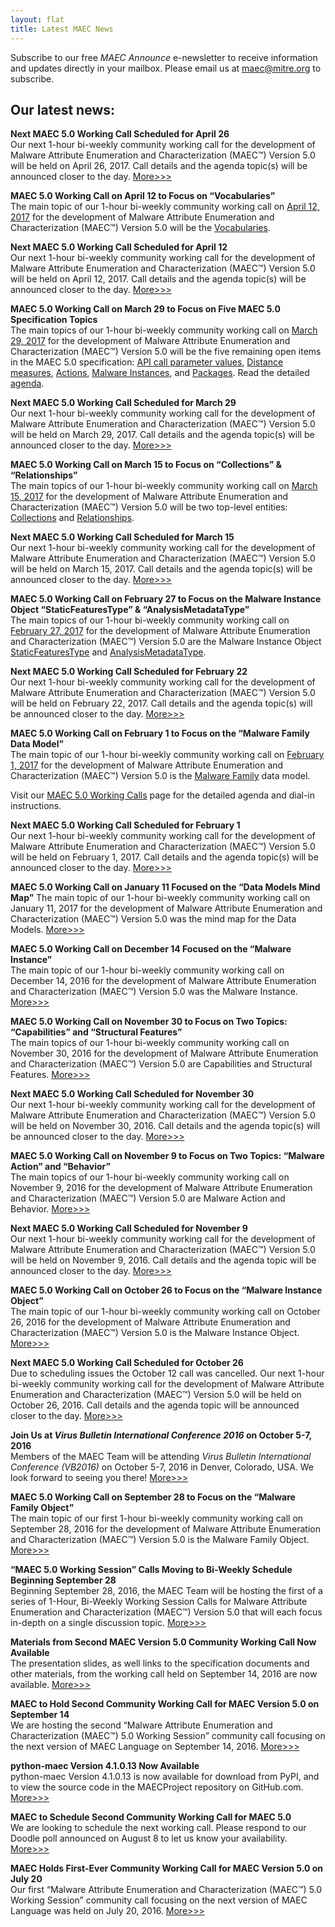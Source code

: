 ```yaml
---
layout: flat
title: Latest MAEC News
---
```


Subscribe to our free *MAEC Announce* e-newsletter to receive information and updates directly in your mailbox. Please email us at [maec@mitre.org](mailto:maec@mitre.org) to subscribe.

## Our latest news:

**Next MAEC 5.0 Working Call Scheduled for April 26**   
Our next 1-hour bi-weekly community working call for the development of Malware Attribute Enumeration and Characterization (MAEC™) Version 5.0 will be held on April 26, 2017. Call details and the agenda topic(s) will be announced closer to the day. [More>>>](/working-call)


**MAEC 5.0 Working Call on April 12 to Focus on “Vocabularies”**         
The main topic of our 1-hour bi-weekly community working call on [April 12, 2017](http://making-security-measurable.1364806.n2.nabble.com/MAEC-April-12-Working-Call-Agenda-tc7589517.html) for the development of Malware Attribute Enumeration and Characterization (MAEC™) Version 5.0 will be the [Vocabularies](https://docs.google.com/document/d/1btZGq2H6xtSsjrweL6NMXx7KHg6B2yIZkz9nSe6JZfA/edit#).


**Next MAEC 5.0 Working Call Scheduled for April 12**   
Our next 1-hour bi-weekly community working call for the development of Malware Attribute Enumeration and Characterization (MAEC™) Version 5.0 will be held on April 12, 2017. Call details and the agenda topic(s) will be announced closer to the day. [More>>>](/working-call)


**MAEC 5.0 Working Call on March 29 to Focus on Five MAEC 5.0 Specification Topics**         
The main topics of our 1-hour bi-weekly community working call on [March 29, 2017](http://making-security-measurable.1364806.n2.nabble.com/MAEC-MAEC-Working-Session-tc7589499.html) for the development of Malware Attribute Enumeration and Characterization (MAEC™) Version 5.0 will be the five remaining open items in the MAEC 5.0 specification: [API call parameter values](https://docs.google.com/document/d/1cnjjZAPHITFjo_8xGVBo1mX9Qvo7pN-YJ4pRZwdsuL0/edit#heading=h.bgw48ww0jje1), [Distance measures](https://docs.google.com/document/d/1cnjjZAPHITFjo_8xGVBo1mX9Qvo7pN-YJ4pRZwdsuL0/edit#heading=h.e9yw7k904di4), [Actions](https://docs.google.com/document/d/1cnjjZAPHITFjo_8xGVBo1mX9Qvo7pN-YJ4pRZwdsuL0/edit#heading=h.yn04yetlim3i), [Malware Instances](https://docs.google.com/document/d/1cnjjZAPHITFjo_8xGVBo1mX9Qvo7pN-YJ4pRZwdsuL0/edit#heading=h.5ob769orcztq), and [Packages](https://docs.google.com/document/d/1cnjjZAPHITFjo_8xGVBo1mX9Qvo7pN-YJ4pRZwdsuL0/edit#heading=h.efuhzu24o2t3). Read the detailed [agenda](http://making-security-measurable.1364806.n2.nabble.com/MAEC-March-29-Working-Call-Agenda-tc7589500.html).


**Next MAEC 5.0 Working Call Scheduled for March 29**   
Our next 1-hour bi-weekly community working call for the development of Malware Attribute Enumeration and Characterization (MAEC™) Version 5.0 will be held on March 29, 2017. Call details and the agenda topic(s) will be announced closer to the day. [More>>>](/working-call)


**MAEC 5.0 Working Call on March 15 to Focus on “Collections” & “Relationships”**         
The main topics of our 1-hour bi-weekly community working call on [March 15, 2017](http://making-security-measurable.1364806.n2.nabble.com/MAEC-March-15-Working-Call-Agenda-tc7589496.html) for the development of Malware Attribute Enumeration and Characterization (MAEC™) Version 5.0 will be two top-level entities: [Collections](https://docs.google.com/document/d/1cnjjZAPHITFjo_8xGVBo1mX9Qvo7pN-YJ4pRZwdsuL0/edit#heading=h.5woi19amrl1s) and [Relationships](https://docs.google.com/document/d/1cnjjZAPHITFjo_8xGVBo1mX9Qvo7pN-YJ4pRZwdsuL0/edit#heading=h.gesitk63h22l).


**Next MAEC 5.0 Working Call Scheduled for March 15**   
Our next 1-hour bi-weekly community working call for the development of Malware Attribute Enumeration and Characterization (MAEC™) Version 5.0 will be held on March 15, 2017. Call details and the agenda topic(s) will be announced closer to the day. [More>>>](/working-call)


**MAEC 5.0 Working Call on February 27 to Focus on the Malware Instance Object “StaticFeaturesType” & “AnalysisMetadataType”**         
The main topics of our 1-hour bi-weekly community working call on [February 27, 2017](http://making-security-measurable.1364806.n2.nabble.com/MAEC-February-1st-Working-Call-Agenda-tc7589491.html) for the development of Malware Attribute Enumeration and Characterization (MAEC™) Version 5.0 are the Malware Instance Object [StaticFeaturesType](https://docs.google.com/document/d/1cnjjZAPHITFjo_8xGVBo1mX9Qvo7pN-YJ4pRZwdsuL0/edit#heading=h.8sy5r1u1gubn) and [AnalysisMetadataType](https://docs.google.com/document/d/1cnjjZAPHITFjo_8xGVBo1mX9Qvo7pN-YJ4pRZwdsuL0/edit#heading=h.fefbalm476rp).


**Next MAEC 5.0 Working Call Scheduled for February 22**   
Our next 1-hour bi-weekly community working call for the development of Malware Attribute Enumeration and Characterization (MAEC™) Version 5.0 will be held on February 22, 2017. Call details and the agenda topic(s) will be announced closer to the day. [More>>>](/working-call)


**MAEC 5.0 Working Call on February 1 to Focus on the “Malware Family Data Model”**         
The main topic of our 1-hour bi-weekly community working call on [February 1, 2017](http://making-security-measurable.1364806.n2.nabble.com/MAEC-February-1st-Working-Call-Agenda-tc7589491.html) for the development of Malware Attribute Enumeration and Characterization (MAEC™) Version 5.0 is the [Malware Family](https://docs.google.com/document/d/1cnjjZAPHITFjo_8xGVBo1mX9Qvo7pN-YJ4pRZwdsuL0/edit#heading=h.t34bpqvzayl8) data model. 

Visit our [MAEC 5.0 Working Calls](/working-call) page for the detailed agenda and dial-in instructions.


**Next MAEC 5.0 Working Call Scheduled for February 1**           
Our next 1-hour bi-weekly community working call for the development of Malware Attribute Enumeration and Characterization (MAEC™) Version 5.0 will be held on February 1, 2017. Call details and the agenda topic(s) will be announced closer to the day. [More>>>](/working-call)


**MAEC 5.0 Working Call on January 11 Focused on the “Data Models Mind Map”** 
The main topic of our 1-hour bi-weekly community working call on January 11, 2017 for the development of Malware Attribute Enumeration and Characterization (MAEC™) Version 5.0 was the mind map for the Data Models. [More>>>](http://making-security-measurable.1364806.n2.nabble.com/MAEC-January-11-Working-Call-Agenda-tc7589487.html)

**MAEC 5.0 Working Call on December 14 Focused on the “Malware Instance”**  
The main topic of our 1-hour bi-weekly community working call on December 14, 2016 for the development of Malware Attribute Enumeration and Characterization (MAEC™) Version 5.0 was the Malware Instance. [More>>>](http://making-security-measurable.1364806.n2.nabble.com/MAEC-December-14-Working-Session-Agenda-tc7589477.html)


**MAEC 5.0 Working Call on November 30 to Focus on Two Topics: “Capabilities” and “Structural Features”**   
The main topics of our 1-hour bi-weekly community working call on November 30, 2016 for the development of Malware Attribute Enumeration and Characterization (MAEC™) Version 5.0 are Capabilities and Structural Features. [More>>>](http://stixproject.tumblr.com/post/153785926217/maec-50-working-call-on-november-30-to-focus-on)


**Next MAEC 5.0 Working Call Scheduled for November 30**   
Our next 1-hour bi-weekly community working call for the development of Malware Attribute Enumeration and Characterization (MAEC™) Version 5.0 will be held on November 30, 2016. Call details and the agenda topic(s) will be announced closer to the day. [More>>>](/working-call)


**MAEC 5.0 Working Call on November 9 to Focus on Two Topics: “Malware Action” and “Behavior”**   
The main topics of our 1-hour bi-weekly community working call on November 9, 2016 for the development of Malware Attribute Enumeration and Characterization (MAEC™) Version 5.0 are Malware Action and Behavior. [More>>>](http://stixproject.tumblr.com/post/152866156897/maec-50-working-call-on-november-9-to-focus-on)


**Next MAEC 5.0 Working Call Scheduled for November 9**   
Our next 1-hour bi-weekly community working call for the development of Malware Attribute Enumeration and Characterization (MAEC™) Version 5.0 will be held on November 9, 2016. Call details and the agenda topic will be announced closer to the day. [More>>>](/working-call)


**MAEC 5.0 Working Call on October 26 to Focus on the “Malware Instance Object”**   
The main topic of our 1-hour bi-weekly community working call on October 26, 2016 for the development of Malware Attribute Enumeration and Characterization (MAEC™) Version 5.0 is the Malware Instance Object. [More>>>](http://stixproject.tumblr.com/post/152250179367/maec-50-working-call-on-october-26-to-focus-on)


**Next MAEC 5.0 Working Call Scheduled for October 26**   
Due to scheduling issues the October 12 call was cancelled. Our next 1-hour bi-weekly community working call for the development of Malware Attribute Enumeration and Characterization (MAEC™) Version 5.0 will be held on October 26, 2016. Call details and the agenda topic will be announced closer to the day. [More>>>](http://making-security-measurable.1364806.n2.nabble.com/MAEC-October-12-Working-Session-Canceled-tp7589457.html)


**Join Us at *Virus Bulletin International Conference 2016* on October 5-7, 2016**   
Members of the MAEC Team will be attending *Virus Bulletin International Conference (VB2016)* on October 5-7, 2016 in Denver, Colorado, USA. We look forward to seeing you there! [More>>>](http://making-security-measurable.1364806.n2.nabble.com/MAEC-MAEC-Virus-Bulletin-Conference-tc7589456.html)


**MAEC 5.0 Working Call on September 28 to Focus on the “Malware Family Object”**   
The main topic of our first 1-hour bi-weekly community working call on September 28, 2016 for the development of Malware Attribute Enumeration and Characterization (MAEC™) Version 5.0 is the Malware Family Object. [More>>>](http://stixproject.tumblr.com/post/150968749062/maec-50-working-call-on-september-28-to-focus-on)


**“MAEC 5.0 Working Session” Calls Moving to Bi-Weekly Schedule Beginning September 28**   
Beginning September 28, 2016, the MAEC Team will be hosting the first of a series of 1-Hour, Bi-Weekly Working Session Calls for Malware Attribute Enumeration and Characterization (MAEC™) Version 5.0 that will each focus in-depth on a single discussion topic. [More>>>](http://stixproject.tumblr.com/post/150750948797/bi-weekly-maec-50-working-session-calls)


**Materials from Second MAEC Version 5.0 Community Working Call Now Available**     
The presentation slides, as well links to the specification documents and other materials, from the working call held on September 14, 2016 are now available. [More>>>](http://making-security-measurable.1364806.n2.nabble.com/Re-MAEC-MAEC-5-0-Working-Session-tc7589436.html#none)


**MAEC to Hold Second Community Working Call for MAEC Version 5.0 on September 14**     
We are hosting the second “Malware Attribute Enumeration and Characterization (MAEC™) 5.0 Working Session” community call focusing on the next version of MAEC Language on September 14, 2016. [More>>>](http://stixproject.tumblr.com/post/150092860697/call-details-final-agenda-for-2nd-maec-50)


**python-maec Version 4.1.0.13 Now Available**     
python-maec Version 4.1.0.13 is now available for download from PyPI, and to view the source code in the MAECProject repository on GitHub.com. [More>>>](http://stixproject.tumblr.com/post/148854064442/python-maec-version-41013-now-available)


**MAEC to Schedule Second Community Working Call for MAEC 5.0**     
We are looking to schedule the next working call. Please respond to our Doodle poll announced on August 8 to let us know your availability. [More>>>](http://making-security-measurable.1364806.n2.nabble.com/Re-MAEC-MAEC-5-0-Working-Session-tt7589436.html#a7589443)


**MAEC Holds First-Ever Community Working Call for MAEC Version 5.0 on July 20**     
Our first “Malware Attribute Enumeration and Characterization (MAEC™) 5.0 Working Session” community call focusing on the next version of MAEC Language was held on July 20, 2016. [More>>>](http://stixproject.tumblr.com/post/147458851807/call-details-final-agenda-for-maec-50-working)
